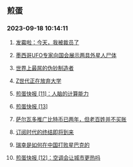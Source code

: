 ## 煎蛋 
### 2023-09-18 10:14:11

1. [发霉啦：今天，我被裁员了](http://jandan.net/p/114178)

2. [墨西哥UFO专家向国会展示两具外星人尸体](http://jandan.net/p/114204)

3. [世界上最屌的伪钞制造者](http://jandan.net/p/114209)

4. [Z世代正在放弃大学](http://jandan.net/p/114177)

5. [煎蛋快报 [11]：人脑的计算能力](http://jandan.net/p/114183)

6. [煎蛋快报 [13]](http://jandan.net/p/114214)

7. [萨尔瓦多推广比特币已两年，但老百姓并不买账](http://jandan.net/p/114176)

8. [订阅时代的终结即将到来](http://jandan.net/p/114189)

9. [瑞幸是如何在中国打败星巴克的](http://jandan.net/p/114200)

10. [煎蛋快报 [12]：空调会让城市更热吗](http://jandan.net/p/114194)

